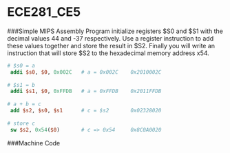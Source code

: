ECE281_CE5
==========
###Simple MIPS Assembly Program
initialize registers $S0 and $S1 with the decimal values 44 and -37 respectively. Use a register instruction to add these values together and store the result in $S2. Finally you will write an instruction that will store $S2 to the hexadecimal memory address x54.

```MIPS
# $s0 = a
 addi $s0, $0, 0x002C   # a = 0x002C    0x2010002C
 
# $s1 = b
 addi $s1, $0, 0xFFDB   # a = 0xFFDB    0x2011FFDB
 
# a + b = c
 add $s2, $s0, $s1      # c = $s2       0x02328020
 
# store c
 sw $s2, 0x54($0)       # c => 0x54     0x8C0A0020
```

###Machine Code
